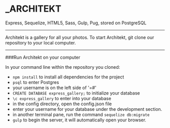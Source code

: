 _ARCHITEKT
===============

Express, Sequelize, HTML5, Sass, Gulp, Pug, stored on PostgreSQL

---

Architekt is a gallery for all your photos. To start Architekt, git clone our repository to your local computer.

---

###Run Architekt on your computer

In your command line within the repository you cloned:
- `npm install` to install all dependencies for the project
- `psql` to enter Postgres
- your username is on the left side of '=#'
- `CREATE DATABASE express_gallery;` to initialize your database
- `\c express_gallery` to enter into your database
- in the config directory, open the config.json file
- enter your username for your database under the development section.
- in another terminal pane, run the command `sequelize db:migrate`
- `gulp` to begin the server, it will automatically open your browser.


